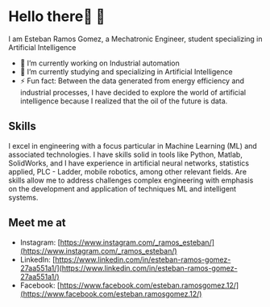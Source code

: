# Hello there👋 🌱

I am Esteban Ramos Gomez, a Mechatronic Engineer, student specializing in Artificial Intelligence

- 🔭 I’m currently working on Industrial automation
- 🌱 I’m currently studying and specializing in Artificial Intelligence
- ⚡ Fun fact: Between the data generated from energy efficiency and industrial processes, I have decided to explore the world of artificial intelligence because I realized that the oil of the future is data.

## Skills

I excel in engineering with a focus particular in Machine Learning (ML) and associated technologies. I have skills solid in tools like Python, Matlab, SolidWorks, and I have experience in artificial neural networks, statistics applied, PLC - Ladder, mobile robotics, among other relevant fields. Are skills allow me to address challenges complex engineering with emphasis on the development and application of techniques ML and intelligent systems.

## Meet me at

- Instagram: [https://www.instagram.com/_ramos_esteban/](https://www.instagram.com/_ramos_esteban/)
- LinkedIn: [https://www.linkedin.com/in/esteban-ramos-gomez-27aa551a1/](https://www.linkedin.com/in/esteban-ramos-gomez-27aa551a1/)
- Facebook: [https://www.facebook.com/esteban.ramosgomez.12/](https://www.facebook.com/esteban.ramosgomez.12/)
